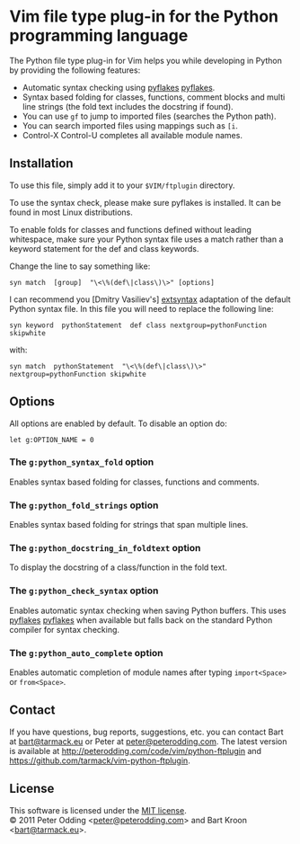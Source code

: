# Vim file type plug-in for the Python programming language

The Python file type plug-in for Vim helps you while developing in Python by providing the following features:

 * Automatic syntax checking using [pyflakes] [pyflakes].
 * Syntax based folding for classes, functions, comment blocks and multi line strings (the fold text includes the docstring if found).
 * You can use `gf` to jump to imported files (searches the Python path).
 * You can search imported files using mappings such as `[i`.
 * Control-X Control-U completes all available module names.

## Installation

To use this file, simply add it to your `$VIM/ftplugin` directory. 

To use the syntax check, please make sure pyflakes is installed. It can be found in most Linux distributions.

To enable folds for classes and functions defined without leading whitespace, make sure your Python syntax file uses a match rather than a keyword statement for the def and class keywords.

Change the line to say something like:

    syn match  [group]  "\<\%(def\|class\)\>" [options]

I can recommend you [Dmitry Vasiliev's] [extsyntax] adaptation of the default Python syntax file. In this file you will need to replace the following line:

    syn keyword  pythonStatement  def class nextgroup=pythonFunction skipwhite

with:

    syn match  pythonStatement  "\<\%(def\|class\)\>" nextgroup=pythonFunction skipwhite

## Options

All options are enabled by default. To disable an option do:

    let g:OPTION_NAME = 0

### The `g:python_syntax_fold` option

Enables syntax based folding for classes, functions and comments.

### The `g:python_fold_strings` option

Enables syntax based folding for strings that span multiple lines.

### The `g:python_docstring_in_foldtext` option

To display the docstring of a class/function in the fold text.

### The `g:python_check_syntax` option

Enables automatic syntax checking when saving Python buffers. This uses [pyflakes] [pyflakes] when available but falls back on the standard Python compiler for syntax checking.

### The `g:python_auto_complete` option

Enables automatic completion of module names after typing `import<Space>` or `from<Space>`.

## Contact

If you have questions, bug reports, suggestions, etc. you can contact Bart at <bart@tarmack.eu> or Peter at <peter@peterodding.com>. The latest version is available at <http://peterodding.com/code/vim/python-ftplugin> and <https://github.com/tarmack/vim-python-ftplugin>.

## License

This software is licensed under the [MIT license](http://en.wikipedia.org/wiki/MIT_License).  
© 2011 Peter Odding &lt;<peter@peterodding.com>&gt; and Bart Kroon &lt;<bart@tarmack.eu>&gt;.


[pyflakes]: http://pypi.python.org/pypi/pyflakes
[extsyntax]: http://www.vim.org/scripts/script.php?script_id=790
